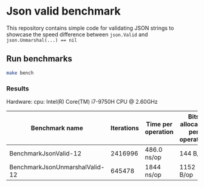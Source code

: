 # Json valid benchmark
This repository contains simple code for validating JSON strings to showcase the speed difference between `json.Valid` and `json.Unmarshal(...) == nil`

## Run benchmarks
``` bash
make bench
```

### Results

Hardware: cpu: Intel(R) Core(TM) i7-9750H CPU @ 2.60GHz

| Benchmark name | Iterations | Time per operation | Bits allocated per operation | Allocations per operation |
|-----|-----|----|----|----|
| BenchmarkJsonValid-12 | 2416996 | 486.0 ns/op | 144 B/op | 1 allocs/op |
| BenchmarkJsonUnmarshalValid-12 | 645478 | 1844 ns/op | 1152 B/op | 19 allocs/op |
